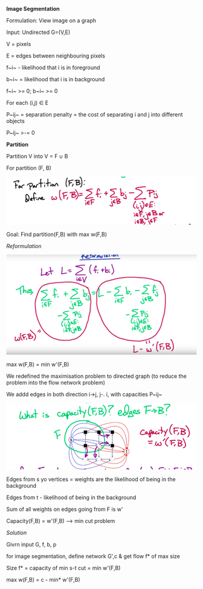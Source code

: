 **Image Segmentation**

Formulation: View image on a graph

Input: Undirected G=(V,E)

V = pixels

E = edges between neighbouring pixels

f~i~ - likelihood that i is in foreground

b~i~ = likelihood that i is in background

f~i~ >= 0; b~i~ >= 0

For each (i,j) ∈ E

P~ij~ = separation penalty = the cost of separating i and j into
different objects

P~ij~ >-= 0

**Partition**

Partition V into V = F ∪ B

For partition (F, B)

![partition.png](partition.png)

Goal: Find partition(F,B) with max w(F,B)

*Reformulation*

![reformulation.png](reformulation.png)

max w(F,B) = min w'(F,B)

We redefined the maximisation problem to directed graph (to reduce the
problem into the flow network problem)

We addd edges in both direction i->j, j-. i, with capacities P~ij~

![flowNetwork.png](flowNetwork.png)

Edges from s yo vertices = weights are the likelihood of being in the background

Edges from t - likelihood of being in the background

Sum of all weights on edges going from F is w'

Capacity(F,B) = w'(F,B) --> min cut problem

*Solution*

Givrn input G, f, b, p

for image segmentation, define network G',c & get flow f* of max size

Size f* = capacity of min s-t cut = min w'(F,B)

max w(F,B) = c - min* w'(F,B)

